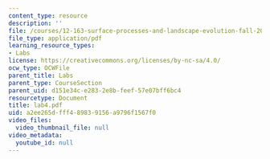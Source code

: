```yaml
---
content_type: resource
description: ''
file: /courses/12-163-surface-processes-and-landscape-evolution-fall-2004/a2ee265dfff489839156a9796f1567f0_lab4.pdf
file_type: application/pdf
learning_resource_types:
- Labs
license: https://creativecommons.org/licenses/by-nc-sa/4.0/
ocw_type: OCWFile
parent_title: Labs
parent_type: CourseSection
parent_uid: d151e34c-e283-2e8b-feef-57e07bff6bc4
resourcetype: Document
title: lab4.pdf
uid: a2ee265d-fff4-8983-9156-a9796f1567f0
video_files:
  video_thumbnail_file: null
video_metadata:
  youtube_id: null
---
```

